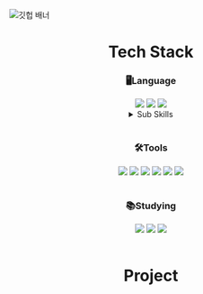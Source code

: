 
<!--
**im-young/im-young** is a ✨ _special_ ✨ repository because its `README.md` (this file) appears on your GitHub profile.

Here are some ideas to get you started:

- 🔭 I’m currently working on ...
- 🌱 I’m currently learning ...
- 👯 I’m looking to collaborate on ...
- 🤔 I’m looking for help with ...
- 💬 Ask me about ...
- 📫 How to reach me: ...
- 😄 Pronouns: ...
- ⚡ Fun fact: ...
-->
<!-- 파도/시간별 색상변경 필요하면 사용하기-->
<!-- 사용하는 거 -->
<!--<img src="https://capsule-render.vercel.app/api?type=waving&color=timeGradient&height=300&section=header&text=welcome&fontSize=90&animation=fadeIn&desc=im-young%20github&descSize=20&&descAlignY=70" />-->

<!-- 검은색 띄
![reversal](https://capsule-render.vercel.app/api?type=rect&text=RECT&fontAlign=30&fontSize=30&desc=Use%20theme&descAlign=60&descAlignY=50&theme=radical)-->

<!--<center> Hi there 👋 </center>
<center> Welcome 😄</center>-->

![깃헙 배너](https://user-images.githubusercontent.com/111354589/211505267-aedb12f0-b925-47cc-a69b-3dd80f88bfc0.png)


<!--================================================================여기서부터 만들기===========================================================================-->
<div align=center>
  
  <h1>Tech Stack </h1>
  
</div>
<div align=center>
  <h3> 🖥️Language </h3>
  <img src="http://img.shields.io/badge/Python-3776AB?style=round&logo=Python&logoColor=white" />
 
  <img src="http://img.shields.io/badge/MySQL-4479A1?style=round&logo=MySQL&logoColor=white" />
  <img src="http://img.shields.io/badge/Flask-000000?style=round&logo=Flask&logoColor=white" />

<details>
<summary> Sub Skills </summary>
<p></p>
  <img src="https://img.shields.io/badge/html5-E34F26?style=round&logo=html5&logoColor=white">
  <img src="https://img.shields.io/badge/bootstrap-7952B3?style=round&logo=bootstrap&logoColor=white">
  <img src="http://img.shields.io/badge/R-276DC3?style=round&logo=R&logoColor=white" />
  <img src="http://img.shields.io/badge/Selenium-43B02A?style=round&logo=Selenium&logoColor=white" />
</details>

</div>

<br>
<div align=center>
  <h3> 🛠️Tools </h3>

  <img src="http://img.shields.io/badge/PyCharm-000000?style=round&logo=PyCharm&logoColor=white" />
  <img src="http://img.shields.io/badge/VSCode-007ACC?style=round&logo=VisualStudioCode&logoColor=white" />
  <img src="http://img.shields.io/badge/Atom-66595C?style=round&logo=Atom&logoColor=white" />
  <img src="http://img.shields.io/badge/Anaconda-44A833?style=round&logo=Anaconda&logoColor=white" />
  <img src="http://img.shields.io/badge/Jupyter-F37626?style=round&logo=Jupyter&logoColor=white" />
  <img src="http://img.shields.io/badge/CoLab-F9AB00?style=round&logo=googleColab&logoColor=white" />
</div>

<br>
<div align=center>
  <h3> 📚Studying </h3>

  
  <img src="http://img.shields.io/badge/JavaScript-F7DF1E?style=round&logo=JavaScript&logoColor=white" />
  <img src="https://img.shields.io/badge/django-092E20?style=flat-square&logo=django&logoColor=white">
  <img src="http://img.shields.io/badge/Oracle-F80000?style=round&logo=Oracle&logoColor=white" />
</div>
<br>

<div align=center>
  
  <h1> Project </h1>
  
</div>









